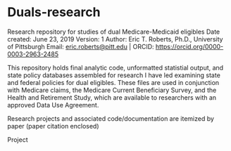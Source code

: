 # Duals-research
Research repository for studies of dual Medicare-Medicaid eligibles 
Date created: June 23, 2019
Version: 1
Author: Eric T. Roberts, Ph.D., University of Pittsburgh
Email: eric.roberts@pitt.edu | ORCID: https://orcid.org/0000-0003-2963-2485


This repository holds final analytic code, unformatted statistial output, and state policy databases assembled for research I have led examining state and federal policies for dual eligibles.  These files are used in conjunction with Medicare claims, the Medicare Current Beneficiary Survey, and the Health and Retirement Study, which are available to researchers with an approved Data Use Agreement.

Research projects and associated code/documentation are itemized by paper (paper citation enclosed)

Project 
